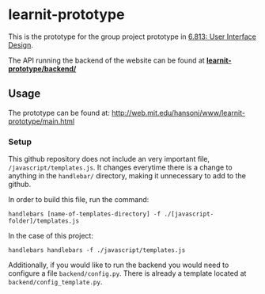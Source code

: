 # learnit-prototype

This is the prototype for the group project prototype in <a href='http://web.mit.edu/6.813/www/sp17/'>6.813: User Interface Design</a>.

The API running the backend of the website can be found at __<a href='https://github.com/phillipou94/learnit-prototype/tree/master/backend'>learnit-prototype/backend/</a>__

## Usage

The prototype can be found at:
http://web.mit.edu/hansonj/www/learnit-prototype/main.html

### Setup

This github repository does not include an very important file,
`/javascript/templates.js`. It changes everytime there is a change to anything
in the `handlebar/` directory, making it unnecessary to add to the github.

In order to build this file, run the command:  

`handlebars [name-of-templates-directory] -f ./[javascript-folder]/templates.js`  

In the case of this project:  

`handlebars handlebars -f ./javascript/templates.js`  

Additionally, if you would like to run the backend you would need to configure
a file `backend/config.py`. There is already a template located at
`backend/config_template.py`.
